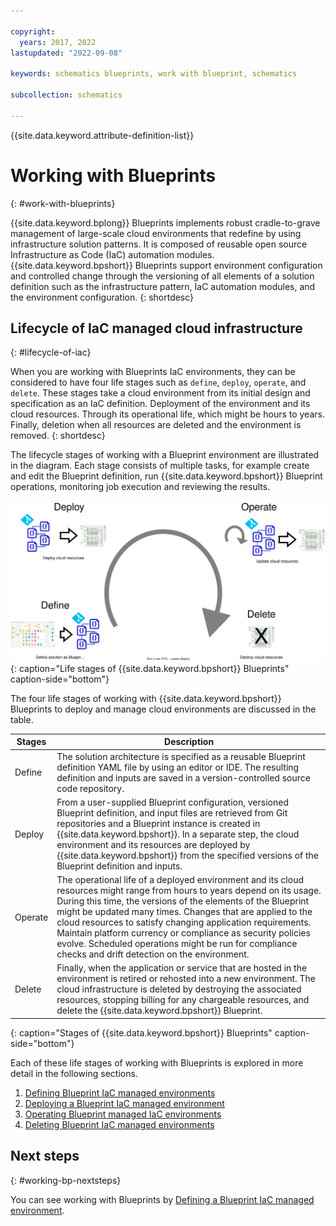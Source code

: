 ```yaml
---

copyright:
  years: 2017, 2022
lastupdated: "2022-09-08"

keywords: schematics blueprints, work with blueprint, schematics

subcollection: schematics

---
```


{{site.data.keyword.attribute-definition-list}}

# Working with Blueprints
{: #work-with-blueprints}

{{site.data.keyword.bplong}} Blueprints implements robust cradle-to-grave management of large-scale cloud environments that redefine by using infrastructure solution patterns. It is composed of reusable open source Infrastructure as Code (IaC) automation modules. {{site.data.keyword.bpshort}} Blueprints support environment configuration and controlled change through the versioning of all elements of a solution definition such as the infrastructure pattern, IaC automation modules, and the environment configuration.
{: shortdesc}

## Lifecycle of IaC managed cloud infrastructure
{: #lifecycle-of-iac}

When you are working with Blueprints IaC environments, they can be considered to have four life stages such as `define`, `deploy`, `operate`, and `delete`. These stages take a cloud environment from its initial design and specification as an IaC definition. Deployment of the environment and its cloud resources. Through its operational life, which might be hours to years. Finally, deletion when all resources are deleted and the environment is removed.
{: shortdesc}

The lifecycle stages of working with a Blueprint environment are illustrated in the diagram. Each stage consists of multiple tasks, for example create and edit the Blueprint definition, run {{site.data.keyword.bpshort}} Blueprint operations, monitoring job execution and reviewing the results.

![Life stages of {{site.data.keyword.bpshort}} Blueprints](../images/bp-life-stages-Lifecycle.svg){: caption="Life stages of {{site.data.keyword.bpshort}} Blueprints" caption-side="bottom"}

The four life stages of working with {{site.data.keyword.bpshort}} Blueprints to deploy and manage cloud environments are discussed in the table.

| Stages | Description |
| -- | -- |
| Define | The solution architecture is specified as a reusable Blueprint definition YAML file by using an editor or IDE. The resulting definition and inputs are saved in a version-controlled source code repository. |
| Deploy | From a user-supplied Blueprint configuration, versioned Blueprint definition, and input files are retrieved from Git repositories and a Blueprint instance is created in {{site.data.keyword.bpshort}}. In a separate step, the cloud environment and its resources are deployed by {{site.data.keyword.bpshort}} from the specified versions of the Blueprint definition and inputs. |
| Operate | The operational life of a deployed environment and its cloud resources might range from hours to years depend on its usage. During this time, the versions of the elements of the Blueprint might be updated many times. Changes that are applied to the cloud resources to satisfy changing application requirements. Maintain platform currency or compliance as security policies evolve. Scheduled operations might be run for compliance checks and drift detection on the environment. |
| Delete | Finally, when the application or service that are hosted in the environment is retired or rehosted into a new environment. The cloud infrastructure is deleted by destroying the associated resources, stopping billing for any chargeable resources, and delete the {{site.data.keyword.bpshort}} Blueprint. |
{: caption="Stages of {{site.data.keyword.bpshort}} Blueprints" caption-side="bottom"}

Each of these life stages of working with Blueprints is explored in more detail in the following sections.  

1. [Defining Blueprint IaC managed environments](/docs/schematics?topic=schematics-define-blueprints) 
2. [Deploying a Blueprint IaC managed environment](/docs/schematics?topic=schematics-deploy-blueprints)
3. [Operating Blueprint managed IaC environments](/docs/schematics?topic=schematics-operate-blueprints)
4. [Deleting Blueprint IaC managed environments](/docs/schematics?topic=schematics-delete-blueprints) 
  
## Next steps
{: #working-bp-nextsteps}

You can see working with Blueprints by [Defining a Blueprint IaC managed environment](/docs/schematics?topic=schematics-define-blueprints). 
